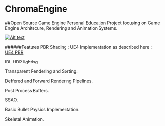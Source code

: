 # ChromaEngine
##Open Source Game Engine
Personal Education Project focusing on Game Engine Architecure, Rendering and Animation Systems.

[![Alt text](https://static.wixstatic.com/media/755aac_316019612db440d9a17f566fe23a1654~mv2.gif)](https://www.youtube.com/watch?v=YeyiEYRT1Ac)

######Features
PBR Shading : UE4 Implementation as described here : [UE4 PBR](https://cdn2.unrealengine.com/Resources/files/2013SiggraphPresentationsNotes-26915738.pdf )

IBL HDR lighting.

Transparent Rendering and Sorting.

Deffered and Forward Rendering Pipelines.

Post Process Buffers.

SSAO.

Basic Bullet Physics Implementation.

Skeletal Animation.
